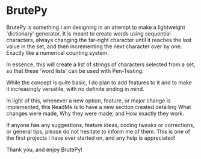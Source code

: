 # BrutePy
BrutePy is something I am designing in an attempt to make a lightweight 'dictionary' generator. It is meant to create words using sequential characters, always changing the far-right character until it reaches the last value in the set, and then incrementing the next character over by one. Exactly like a numerical counting system.

In essence, this will create a list of strings of characters selected from a set, so that these 'word lists' can be used with Pen-Testing. 

While the concept is quite basic, I do plan to add features to it and to make it increasingly versatile, with no definite ending in mind. 

In light of this, whenever a new option, feature, or major change is implemented, this ReadMe is to have a new section created detailing What changes were made, Why they were made, and How exactly they work.

If anyone has any suggestions, feature ideas, coding tweaks or corrections, or general tips, please do not hesitate to inform me of them. This is one of the first projects I have ever started on, and any help is appreciated!

Thank you, and enjoy BrutePy!
